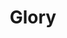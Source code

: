 ---
layout: default
title: Glory
event: Selma to Montgomery March
artist: Common and John Legend
genre: Hip hop, soul
writer: John Stephens, Lonnie Lynn, Che Smith
producer:
album:
label: ARTium/Def Jam Recordings a div. of UMG Recordings & Getting Out Our Dreams/Columbia Records/Sony Music Entertainment
country: USA
language: English
duration:
released: 2014
soundcloud: https://w.soundcloud.com/player/?url=https%3A//api.soundcloud.com/tracks/179965085&color=%23fffad2&auto_play=false&hide_related=false&show_comments=true&show_user=true&show_reposts=false&show_teaser=true&visual=true
soundcloud-source: https://soundcloud.com/johnlegend/glory-ft-common
soundcloud-artist: https://soundcloud.com/johnlegend
award1: Academy Award for Best Orginal Song, 2015 
award2: Golden Globe for Best Orginal Song, 2015
award3: Best Song Written for Visual Media, 2016
description: Lorem ipsum dolor sit amet, consectetur adipiscing elit, sed do eiusmod tempor incididunt ut labore et dolore magna aliqua. Semper quis lectus nulla at volutpat diam ut venenatis tellusLorem ipsum dolor sit amet, consectetur adipiscing elit, sed do eiusmod tempor incididunt ut labore et dolore magna aliqua. Semper quis lectus nulla at volutpat diam ut venenatis tellus
versions:



coverart: media/images/cover-art/glory_coverart.jpg
coverart-description:

---